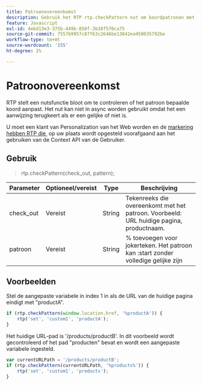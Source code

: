 ```yaml
---
title: Patroonovereenkomst
description: Gebruik het RTP rtp.checkPattern nut om koordpatronen met percentenvervangingen te testen, synchronisatielimieten, gebruik en URL voorbeelden, en vereiste de markeringsopstelling van RTP te zien.
feature: Javascript
exl-id: 4ebd13e3-375b-449b-850f-3b18f570ca75
source-git-commit: 7557b9957c87f63c2646be13842ea450035792be
workflow-type: tm+mt
source-wordcount: '155'
ht-degree: 1%

---
```


# Patroonovereenkomst

RTP stelt een nutsfunctie bloot om te controleren of het patroon bepaalde koord aanpast. Het nut kan niet in async worden gebruikt omdat het een aanwijzing terugkeert als er een gelijke of niet is.

U moet een klant van Personalization van het Web worden en de [&#x200B; markering hebben RTP die &#x200B;](https://experienceleague.adobe.com/nl/docs/marketo/using/product-docs/web-personalization/rtp-tag-implementation/deploy-the-rtp-javascript) op uw plaats wordt opgesteld voorafgaand aan het gebruiken van de Context API van de Gebruiker.

## Gebruik

> rtp.checkPattern(check_out, pattern);

| Parameter | Optioneel/vereist | Type | Beschrijving |
|---|---|---|---|
| check_out | Vereist | String | Tekenreeks die overeenkomt met het patroon. Voorbeeld: URL huidige pagina, productnaam. |
| patroon | Vereist | String | % toevoegen voor jokerteken. Het patroon kan :start zonder volledige gelijke zijn |

## Voorbeelden

Stel de aangepaste variabele in index 1 in als de URL van de huidige pagina eindigt met &quot;productA&quot;.

```javascript
if (rtp.checkPattern(window.location.href, '%productA')) {
    rtp('set', 'custom1', 'productA');
}
```

Het huidige URL-pad is &#39;/products/productB&#39;. In dit voorbeeld wordt gecontroleerd of het pad &quot;producten&quot; bevat en wordt een aangepaste variabele ingesteld.

```javascript
var currentURLPath = '/products/productB';
if (rtp.checkPattern(currentURLPath, '%products%')) {
    rtp('set', 'custom1', 'products');
}
```
